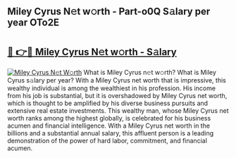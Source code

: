 ## Miley Cyrus N𝚎t w𝚘rth - Part-o0Q S𝚊lary per year OTo2E

# <h2><a href="http://gc1givt.nevu.top/?p=Miley+Cyrus">🔗 👉🔴 Miley Cyrus N𝚎t w𝚘rth - S𝚊lary</a></h2>

[![Miley Cyrus N𝚎t W𝚘rth](https://i.imgur.com/Oavwk0R.jpeg)](http://gc1givt.nevu.top/?p=Miley+Cyrus)
What is Miley Cyrus n𝚎t w𝚘rth? What is Miley Cyrus s𝚊lary per year?
With a Miley Cyrus net worth that is impressive, this wealthy individual is among the wealthiest in his profession. His income from his job is substantial, but it is overshadowed by Miley Cyrus net worth, which is thought to be amplified by his diverse business pursuits and extensive real estate investments. This wealthy man, whose Miley Cyrus net worth ranks among the highest globally, is celebrated for his business acumen and financial intelligence. With a Miley Cyrus net worth in the billions and a substantial annual salary, this affluent person is a leading demonstration of the power of hard labor, commitment, and financial acumen.
